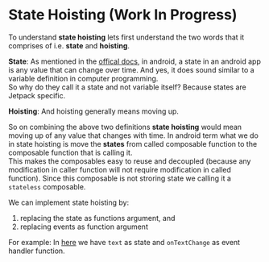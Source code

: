 # State Hoisting (Work In Progress)
To understand **state hoisting** lets first understand the two words that it comprises of i.e. **state** and **hoisting**.

**State**: As mentioned in the [offical docs](https://developer.android.com/jetpack/compose/state), in android, a state in an android app is any value that can change over time. And yes, it does sound similar to a variable definition in computer programming.\
So why do they call it a state and not variable itself? Because states are Jetpack specific.

**Hoisting**: And hoisting generally means moving up.

So on combining the above two definitions **state hoisting** would mean moving up of any value that changes with time. In android term what we do in state hoisting is move the **states** from called composable function to the composable function that is calling it.\
This makes the composables easy to reuse and decoupled (because any modification in caller function will not require modification in called function). Since this composable is not stroring state we calling it a `stateless` composable.


We can implement state hoisting by:
1. replacing the state as functions argument, and
2. replacing events as function argument

For example: In [here](https://github.com/litoco/SmallProjects/blob/f1261663f27c65682a7217f553d63446f7e3d9ab/SolutionTestingApp/app/src/main/java/com/example/solutiontestingapp/MainActivity.kt#L42) we have `text` as state and `onTextChange` as event handler function.

